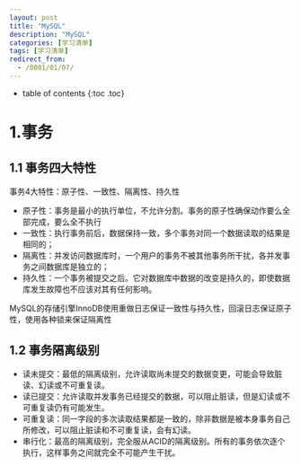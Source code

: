 ```yaml
---
layout: post
title: "MySQL"
description: "MySQL"
categories: [学习清单]
tags: [学习清单]
redirect_from:
  - /0001/01/07/
---
```


* table of contents
{:toc .toc}

# 1.事务

## 1.1 事务四大特性
事务4大特性：原子性、一致性、隔离性、持久性

* 原⼦性：事务是最⼩的执⾏单位，不允许分割。事务的原⼦性确保动作要么全部完成，要么全不执行
* 一致性：执⾏事务前后，数据保持⼀致，多个事务对同⼀个数据读取的结果是相同的；
* 隔离性：并发访问数据库时，⼀个⽤户的事务不被其他事务所⼲扰，各并发事务之间数据库是独⽴的；
* 持久性：⼀个事务被提交之后。它对数据库中数据的改变是持久的，即使数据库发⽣故障也不应该对其有任何影响。

MySQL的存储引擎InnoDB使用重做日志保证一致性与持久性，回滚日志保证原子性，使用各种锁来保证隔离性

## 1.2 事务隔离级别

* 读未提交：最低的隔离级别，允许读取尚未提交的数据变更，可能会导致脏读、幻读或不可重复读。
* 读已提交：允许读取并发事务已经提交的数据，可以阻⽌脏读，但是幻读或不可重复读仍有可能发⽣。
* 可重复读：同⼀字段的多次读取结果都是⼀致的，除⾮数据是被本身事务⾃⼰所修改，可以阻⽌脏读和不可重复读，会有幻读。
* 串行化：最⾼的隔离级别，完全服从ACID的隔离级别。所有的事务依次逐个执⾏，这样事务之间就完全不可能产⽣⼲扰。